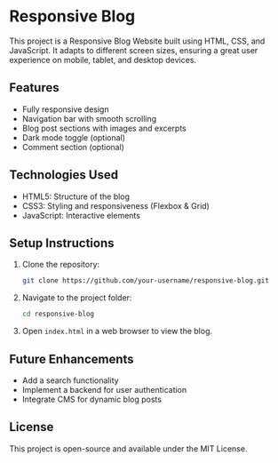 # Responsive Blog

This project is a Responsive Blog Website built using HTML, CSS, and JavaScript. It adapts to different screen sizes, ensuring a great user experience on mobile, tablet, and desktop devices.

## Features
- Fully responsive design
- Navigation bar with smooth scrolling
- Blog post sections with images and excerpts
- Dark mode toggle (optional)
- Comment section (optional)

## Technologies Used
- HTML5: Structure of the blog
- CSS3: Styling and responsiveness (Flexbox & Grid)
- JavaScript: Interactive elements

## Setup Instructions
1. Clone the repository:
   ```bash
   git clone https://github.com/your-username/responsive-blog.git
   ```
2. Navigate to the project folder:
   ```bash
   cd responsive-blog
   ```
3. Open `index.html` in a web browser to view the blog.

## Future Enhancements
- Add a search functionality
- Implement a backend for user authentication
- Integrate CMS for dynamic blog posts

## License
This project is open-source and available under the MIT License.

